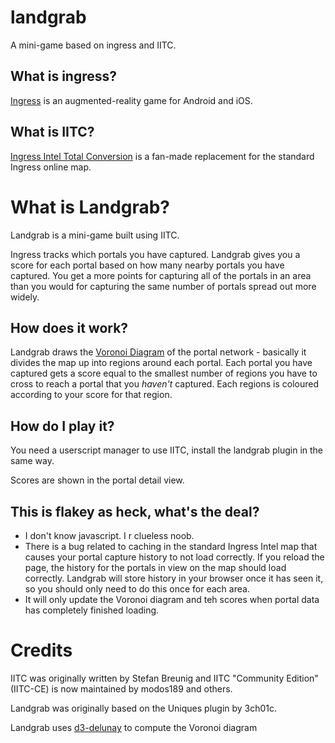 # landgrab
A mini-game based on ingress and IITC.

## What is ingress?
[Ingress](https://ingress.com/) is an augmented-reality game for Android and
iOS.

## What is IITC?
[Ingress Intel Total Conversion](https://iitc.app/) is a fan-made replacement
for the standard Ingress online map.

# What is Landgrab?
Landgrab is a mini-game built using IITC.

Ingress tracks which portals you have captured. Landgrab gives you a score for
each portal based on how many nearby portals you have captured. You get a more
points for capturing all of the portals in an area than you would for capturing
the same number of portals spread out more widely.

## How does it work?
Landgrab draws the [Voronoi
Diagram](https://en.wikipedia.org/wiki/Voronoi_diagram) of the portal network -
basically it divides the map up into regions around each portal.  Each portal
you have captured gets a score equal to the smallest number of regions you have
to cross to reach a portal that you *haven't* captured. Each regions is
coloured according to your score for that region.

## How do I play it?
You need a userscript manager to use IITC, install the landgrab plugin in the
same way.

Scores are shown in the portal detail view.

## This is flakey as heck, what's the deal?
- I don't know javascript. I r clueless noob.
- There is a bug related to caching in the standard Ingress Intel map that
  causes your portal capture history to not load correctly. If you reload the
  page, the history for the portals in view on the map should load correctly.
  Landgrab will store history in your browser once it has seen it, so you should
  only need to do this once for each area.
- It will only update the Voronoi diagram and teh scores when portal data has
  completely finished loading.

# Credits
IITC was originally written by Stefan Breunig and IITC "Community Edition"
(IITC-CE) is now maintained by modos189 and others.

Landgrab was originally based on the Uniques plugin by 3ch01c.

Landgrab uses [d3-delunay](https://github.com/d3/d3-delaunay) to compute the
Voronoi diagram
